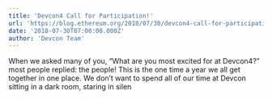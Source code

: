 ```yaml
---
title: 'Devcon4 Call for Participation!'
url: 'https://blog.ethereum.org/2018/07/30/devcon4-call-for-participation/'
date: '2018-07-30T07:00:00.000Z'
author: 'Devcon Team'
---
```

When we asked many of you, “What are you most excited for at Devcon4?” most people replied: the people! This is the one time a year we all get together in one place. We don’t want to spend all of our time at Devcon sitting in a dark room, staring in silen